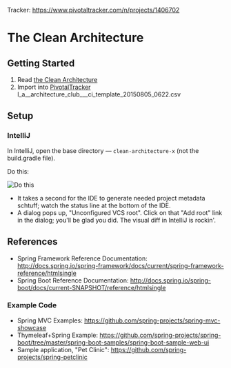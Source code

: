 Tracker: https://www.pivotaltracker.com/n/projects/1406702

# The Clean Architecture

## Getting Started
 1. Read [the Clean Architecture](https://blog.8thlight.com/uncle-bob/2012/08/13/the-clean-architecture.html)
 2. Import into [PivotalTracker](https://pivotaltracker.com) l_a__architecture_club___ci_template_20150805_0622.csv

## Setup

### IntelliJ

In IntelliJ, open the base directory — `clean-architecture-x` (not the build.gradle file).

Do this:

![Do this](https://raw.githubusercontent.com/exercism/docs/master/app/img/setup/java/mac-osx--idea-ce-gradle-import-dialog.png)

* It takes a second for the IDE to generate needed project metadata schtuff; watch the status line at the bottom of the
  IDE.
* A dialog pops up, "Unconfigured VCS root".  Click on that "Add root" link in the dialog; you'll be glad you did.
  The visual diff in IntelliJ is rockin'.

## References

* Spring Framework Reference Documentation: http://docs.spring.io/spring-framework/docs/current/spring-framework-reference/htmlsingle
* Spring Boot Reference Documentation: http://docs.spring.io/spring-boot/docs/current-SNAPSHOT/reference/htmlsingle

### Example Code

* Spring MVC Examples: https://github.com/spring-projects/spring-mvc-showcase
* Thymeleaf+Spring Example: https://github.com/spring-projects/spring-boot/tree/master/spring-boot-samples/spring-boot-sample-web-ui
* Sample application, "Pet Clinic": https://github.com/spring-projects/spring-petclinic
